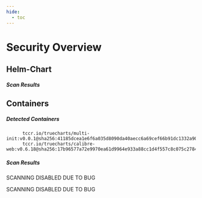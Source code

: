 ```yaml
---
hide:
  - toc
---
```


# Security Overview

<link href="https://truecharts.org/_static/trivy.css" type="text/css" rel="stylesheet" />

## Helm-Chart

##### Scan Results


## Containers

##### Detected Containers

          tccr.io/truecharts/multi-init:v0.0.1@sha256:41185dcea1e6f6a035d8090da40aecc6a69cef66b91dc1332a90c9d22861d367
          tccr.io/truecharts/calibre-web:v0.6.18@sha256:17b96577a72e9970ea61d9964e933a88cc1d4f557c8c075c278459f7ca0ae6f9

##### Scan Results

SCANNING DISABLED DUE TO BUG

SCANNING DISABLED DUE TO BUG
